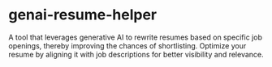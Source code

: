# genai-resume-helper
A tool that leverages generative AI to rewrite resumes based on specific job openings, thereby improving the chances of shortlisting. Optimize your resume by aligning it with job descriptions for better visibility and relevance.
